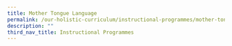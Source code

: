 ```yaml
---
title: Mother Tongue Language
permalink: /our-holistic-curriculum/instructional-programmes/mother-tongue-language
description: ""
third_nav_title: Instructional Programmes
---
```

